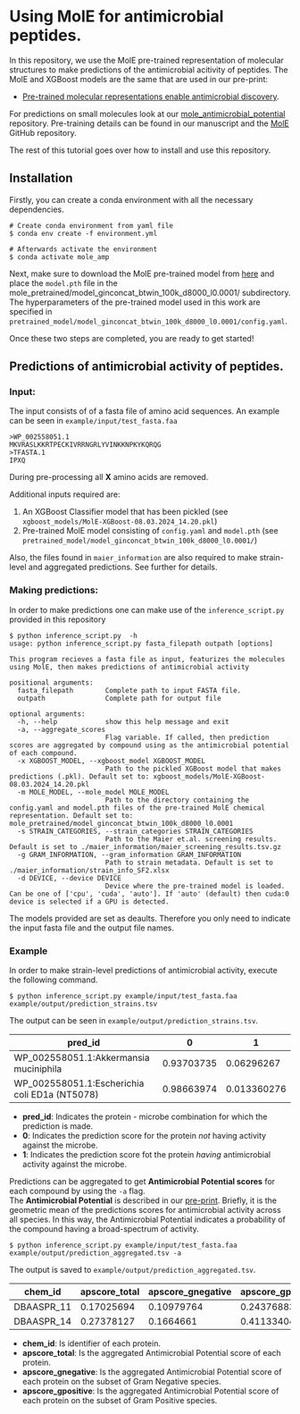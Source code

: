 # Using MolE for antimicrobial peptides.  
  
In this repository, we use the MolE pre-trained representation of molecular structures to make predictions of the antimicrobial acitivity of peptides. The MolE and XGBoost models are the same that are used in our pre-print:
  
- [Pre-trained molecular representations enable antimicrobial discovery](https://www.biorxiv.org/content/10.1101/2024.03.11.584456v2).

For predictions on small molecules look at our [mole_antimicrobial_potential](https://github.com/rolayoalarcon/mole_antimicrobial_potential) repository. Pre-training details can be found in our manuscript and the [MolE](https://github.com/rolayoalarcon/MolE) GitHub repository.

 
The rest of this tutorial goes over how to install and use this repository.

## Installation  
  
Firstly, you can create a conda environment with all the necessary dependencies.

```
# Create conda environment from yaml file
$ conda env create -f environment.yml

# Afterwards activate the environment
$ conda activate mole_amp
```

Next, make sure to download the MolE pre-trained model from [here](https://zenodo.org/records/10803099?token=eyJhbGciOiJIUzUxMiJ9.eyJpZCI6ImI3NTg0OTU0LTI5YWItNDgxZS04OGYyLTU5MmM1MjcwYzJjZiIsImRhdGEiOnt9LCJyYW5kb20iOiIzNzgyNTE5ZGU5N2MzZWI3YjZiZjkwYTIzZjFiMmEwZSJ9.oL6G0WZKxIowSb-2qdP55cPhef1W4yG5iF4PFlsWPpuPROmzRhutJtySzs9q02ACltl0qy9YPJjzB7NvzRMyaw) and place the `model.pth` file in the mole_pretrained/model_ginconcat_btwin_100k_d8000_l0.0001/ subdirectory. The hyperparameters of the pre-trained model used in this work are specified in `pretrained_model/model_ginconcat_btwin_100k_d8000_l0.0001/config.yaml`.  
  
Once these two steps are completed, you are ready to get started!  
  
## Predictions of antimicrobial activity of peptides.  

### Input:  
  
The input consists of of a fasta file of amino acid sequences. An example can be seen in `example/input/test_fasta.faa`

```
>WP_002558051.1
MKVRASLKKRTPECKIVRRNGRLYVINKKNPKYKQRQG
>TFASTA.1
IPXQ
```
During pre-processing all **X** amino acids are removed.

Additional inputs required are:
 1. An XGBoost Classifier model that has been pickled (see `xgboost_models/MolE-XGBoost-08.03.2024_14.20.pkl`)
 2. Pre-trained MolE model consisting of `config.yaml` and `model.pth` (see `pretrained_model/model_ginconcat_btwin_100k_d8000_l0.0001/`)

Also, the files found in `maier_information` are also required to make strain-level and aggregated predictions. See further for details.
  
### Making predictions:  

In order to make predictions one can make use of the `inference_script.py` provided in this repository 

```{code}
$ python inference_script.py  -h
usage: python inference_script.py fasta_filepath outpath [options]

This program recieves a fasta file as input, featurizes the molecules using MolE, then makes predictions of antimicrobial activity

positional arguments:
  fasta_filepath        Complete path to input FASTA file.
  outpath               Complete path for output file

optional arguments:
  -h, --help            show this help message and exit
  -a, --aggregate_scores
                        Flag variable. If called, then prediction scores are aggregated by compound using as the antimicrobial potential of each compound.
  -x XGBOOST_MODEL, --xgboost_model XGBOOST_MODEL
                        Path to the pickled XGBoost model that makes predictions (.pkl). Default set to: xgboost_models/MolE-XGBoost-08.03.2024_14.20.pkl
  -m MOLE_MODEL, --mole_model MOLE_MODEL
                        Path to the directory containing the config.yaml and model.pth files of the pre-trained MolE chemical representation. Default set to: mole_pretrained/model_ginconcat_btwin_100k_d8000_l0.0001
  -s STRAIN_CATEGORIES, --strain_categories STRAIN_CATEGORIES
                        Path to the Maier et.al. screening results. Default is set to ./maier_information/maier_screening_results.tsv.gz
  -g GRAM_INFORMATION, --gram_information GRAM_INFORMATION
                        Path to strain metadata. Default is set to ./maier_information/strain_info_SF2.xlsx
  -d DEVICE, --device DEVICE
                        Device where the pre-trained model is loaded. Can be one of ['cpu', 'cuda', 'auto']. If 'auto' (default) then cuda:0 device is selected if a GPU is detected.
```

The models provided are set as deaults. Therefore you only need to indicate the input fasta file and the output file names. 


### Example

In order to make strain-level predictions of antimicrobial activity, execute the following command.  


```
$ python inference_script.py example/input/test_fasta.faa example/output/prediction_strains.tsv

```

The output can be seen in `example/output/prediction_strains.tsv`.  
  

| pred_id | 0 | 1 |
| ------- | - | - |
| WP_002558051.1:Akkermansia muciniphila | 0.93703735 | 0.06296267 |
| WP_002558051.1:Escherichia coli ED1a (NT5078) | 0.98663974 | 0.013360276 |

- **pred_id**: Indicates the protein - microbe combination for which the prediction is made.
- **0**: Indicates the prediction score for the protein _not_ having activity against the microbe.
- **1**: Indicates the prediction score fot the protein _having_ antimicrobial activity against the microbe.
  
  
Predictions can be aggregated to get **Antimicrobial Potential scores** for each compound by using the `-a` flag.  
The **Antimicrobial Potential** is described in our [pre-print](https://www.biorxiv.org/content/10.1101/2024.03.11.584456v2). Briefly, it is the geometric mean of the predictions scores for antimicrobial activity across all species. In this way, the Antimicrobial Potential indicates a probability of the compound having a broad-spectrum of activity.
  
```
$ python inference_script.py example/input/test_fasta.faa example/output/prediction_aggregated.tsv -a  
```  
  
The output is saved to `example/output/prediction_aggregated.tsv`.  
  
| chem_id | apscore_total | apscore_gnegative | apscore_gpositive |
| ------- | ------------- | ----------------- | ----------------- |
| DBAASPR_11 | 0.17025694 | 0.10979764 | 0.24376883 |
| DBAASPR_14 | 0.27378127 | 0.1664661 | 0.41133404 |

- **chem_id**: Is identifier of each protein.
- **apscore_total**: Is the aggregated Antimicrobial Potential score of each protein.
- **apscore_gnegative**: Is the aggregated Antimicrobial Potential score of each protein on the subset of Gram Negative species.
- **apscore_gpositive**: Is the aggregated Antimicrobial Potential score of each protein on the subset of Gram Positive species.